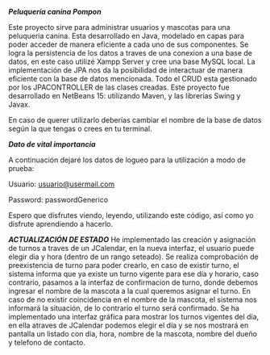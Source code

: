 ***Peluquería canina Pompon***

Este proyecto sirve para administrar usuarios y mascotas para una peluqueria canina.
Esta desarrollado en Java, modelado en capas para poder acceder de manera eficiente a cada uno de sus componentes.
Se logra la persistencia de los datos a traves de una conexion a una base de datos, en este caso utilizé Xampp Server y cree una base MySQL local.
La implementación de JPA nos da la posibilidad de interactuar de manera eficiente con la base de datos mencionada.
Todo el CRUD esta gestionado por los JPACONTROLLER de las clases creadas.
Este proyecto fue desarrollado en NetBeans 15: utilizando Maven, y las librerías Swing y Javax.

En caso de querer utilizarlo deberías cambiar el nombre de la base de datos según la que tengas o crees en tu terminal.


***Dato de vital importancia***

A continuación dejaré los datos de logueo para la utilización a modo de prueba:

Usuario: usuario@usermail.com

Password: passwordGenerico

Espero que disfrutes viendo, leyendo, utilizando este código, así como yo disfrute aprendiendo a hacerlo.

***ACTUALIZACIÓN DE ESTADO***
He implementado las creación y asignación de turnos a traves de un JCalendar, en la nueva interfaz, el usuario puede elegir dia y hora (dentro de un rango seteado).
Se realiza comprobación de preexistencia de turno para poder crearlo, en caso de existir turno, el sistema informa que ya existe un turno vigente para ese día y horario,
caso contrario, pasamos a la interfaz de confirmacion de turno, donde debemos ingresar el nombre de la mascota a la cual queremos asignar el turno. En caso de no existir coincidencia 
en el nombre de la mascota, el sistema nos informará la situación, de lo contrario el turno será confirmado.
Se ha implementado una interfaz gráfica para mostrar los turnos vigentes del día, en ella atraves de JCalendar podemos elegir el día y se nos mostrará en pantalla un listado con dia, hora, nombre de la mascota, nombre del dueño y telefono de contacto.





